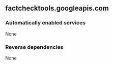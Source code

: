 ## factchecktools.googleapis.com

### Automatically enabled services

None

### Reverse dependencies

None
